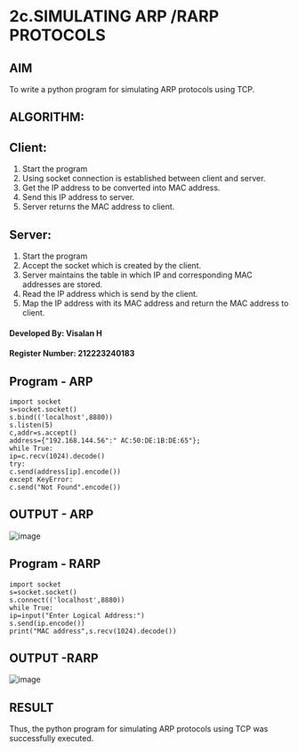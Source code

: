 # 2c.SIMULATING ARP /RARP PROTOCOLS
## AIM
To write a python program for simulating ARP protocols using TCP.
## ALGORITHM:
## Client:
1. Start the program
2. Using socket connection is established between client and server.
3. Get the IP address to be converted into MAC address.
4. Send this IP address to server.
5. Server returns the MAC address to client.
## Server:
1. Start the program
2. Accept the socket which is created by the client.
3. Server maintains the table in which IP and corresponding MAC addresses are
stored.
4. Read the IP address which is send by the client.
5. Map the IP address with its MAC address and return the MAC address to client.

#### Developed By: Visalan H
#### Register Number: 212223240183

## Program - ARP

```
import socket
s=socket.socket()
s.bind(('localhost',8880))
s.listen(5)
c,addr=s.accept()
address={"192.168.144.56":" AC:50:DE:1B:DE:65"};
while True:
ip=c.recv(1024).decode()
try:
c.send(address[ip].encode())
except KeyError:
c.send("Not Found".encode())
```
## OUTPUT - ARP

![image](https://github.com/user-attachments/assets/4bd4e387-6dd7-48d0-8d99-d7fb2cb3e978)

## Program - RARP

```
import socket
s=socket.socket()
s.connect(('localhost',8880))
while True:
ip=input("Enter Logical Address:")
s.send(ip.encode())
print("MAC address",s.recv(1024).decode())
```

## OUTPUT -RARP

![image](https://github.com/user-attachments/assets/0120a617-b99b-4821-b559-f4ca7516ce55)

## RESULT
Thus, the python program for simulating ARP protocols using TCP was successfully 
executed.
